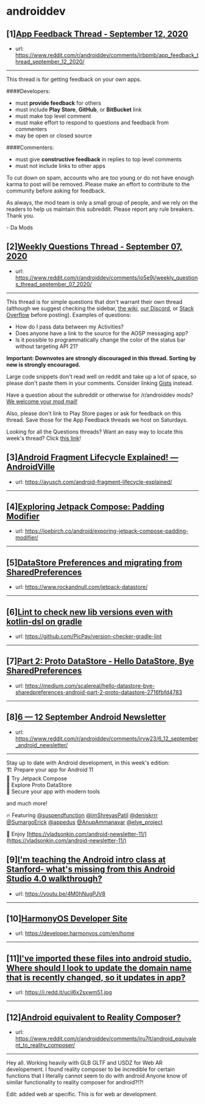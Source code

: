 # androiddev
## [1][App Feedback Thread - September 12, 2020](https://www.reddit.com/r/androiddev/comments/irbpmb/app_feedback_thread_september_12_2020/)
- url: https://www.reddit.com/r/androiddev/comments/irbpmb/app_feedback_thread_september_12_2020/
---
This thread is for getting feedback on your own apps.

####Developers:

- must **provide feedback** for others
- must include **Play Store**, **GitHub**, or **BitBucket** link
- must make top level comment
- must make effort to respond to questions and feedback from commenters
- may be open or closed source

####Commenters:

- must give **constructive feedback** in replies to top level comments
- must not include links to other apps

To cut down on spam, accounts who are too young or do not have enough karma to post will be removed. Please make an effort to contribute to the community before asking for feedback.

As always, the mod team is only a small group of people, and we rely on the readers to help us maintain this subreddit. Please report any rule breakers. Thank you.

\- Da Mods
## [2][Weekly Questions Thread - September 07, 2020](https://www.reddit.com/r/androiddev/comments/io5e9j/weekly_questions_thread_september_07_2020/)
- url: https://www.reddit.com/r/androiddev/comments/io5e9j/weekly_questions_thread_september_07_2020/
---
This thread is for simple questions that don't warrant their own thread (although we suggest checking the sidebar, [the wiki](http://www.reddit.com/r/androiddev/wiki/), [our Discord](https://discord.gg/D2cNrqX), or [Stack Overflow](http://stackoverflow.com) before posting). Examples of questions:

* How do I pass data between my Activities?
* Does anyone have a link to the source for the AOSP messaging app?
* Is it possible to programmatically change the color of the status bar without targeting API 21?

**Important: Downvotes are strongly discouraged in this thread. Sorting by new is strongly encouraged.**

Large code snippets don't read well on reddit and take up a lot of space, so please don't paste them in your comments. Consider linking [Gists](https://gist.github.com) instead.

Have a question about the subreddit or otherwise for /r/androiddev mods? [We welcome your mod mail!](http://www.reddit.com/message/compose?to=%2Fr%2Fandroiddev)

Also, please don't link to Play Store pages or ask for feedback on this thread. Save those for the App Feedback threads we host on Saturdays.

Looking for all the Questions threads? Want an easy way to locate this week's thread? Click [this link](https://www.reddit.com/r/androiddev/search?q=title%3A%22questions+thread%22+author%3A%22AutoModerator%22&amp;restrict_sr=on&amp;sort=new&amp;t=all)!
## [3][Android Fragment Lifecycle Explained! — AndroidVille](https://www.reddit.com/r/androiddev/comments/irszfr/android_fragment_lifecycle_explained_androidville/)
- url: https://ayusch.com/android-fragment-lifecycle-explained/
---

## [4][Exploring Jetpack Compose: Padding Modifier](https://www.reddit.com/r/androiddev/comments/irupem/exploring_jetpack_compose_padding_modifier/)
- url: https://joebirch.co/android/exporing-jetpack-compose-padding-modifier/
---

## [5][DataStore Preferences and migrating from SharedPreferences](https://www.reddit.com/r/androiddev/comments/irlke8/datastore_preferences_and_migrating_from/)
- url: https://www.rockandnull.com/jetpack-datastore/
---

## [6][Lint to check new lib versions even with kotlin-dsl on gradle](https://www.reddit.com/r/androiddev/comments/irv7o5/lint_to_check_new_lib_versions_even_with/)
- url: https://github.com/PicPay/version-checker-gradle-lint
---

## [7][Part 2: Proto DataStore - Hello DataStore, Bye SharedPreferences](https://www.reddit.com/r/androiddev/comments/irdcyx/part_2_proto_datastore_hello_datastore_bye/)
- url: https://medium.com/scalereal/hello-datastore-bye-sharedpreferences-android-part-2-proto-datastore-2716fbfd4783
---

## [8][6 — 12 September Android Newsletter](https://www.reddit.com/r/androiddev/comments/irvw23/6_12_september_android_newsletter/)
- url: https://www.reddit.com/r/androiddev/comments/irvw23/6_12_september_android_newsletter/
---
Stay up to date with Android development, in this week's edition:  
🏗️ Prepare your app for Android 11   
🧪 Try Jetpack Compose   
💾 Explore Proto DataStore   
🔑 Secure your app with modern tools

and much more!

🔥 Featuring [@suspendfunction](https://twitter.com/suspendfunction) [@imShreyasPatil](https://twitter.com/imShreyasPatil) [@deniskrrr](https://twitter.com/deniskrrr) [@SumargoErick](https://twitter.com/SumargoErick) [@appedus](https://twitter.com/appedus) [@AnupAmmanavar](https://twitter.com/AnupAmmanavar) [@elye\_project](https://twitter.com/elye_project)

💚 Enjoy [https://vladsonkin.com/android-newsletter-11/](https://vladsonkin.com/android-newsletter-11/)
## [9][I'm teaching the Android intro class at Stanford- what's missing from this Android Studio 4.0 walkthrough?](https://www.reddit.com/r/androiddev/comments/irt8fp/im_teaching_the_android_intro_class_at_stanford/)
- url: https://youtu.be/4M0hNugPJV8
---

## [10][HarmonyOS Developer Site](https://www.reddit.com/r/androiddev/comments/irv7kd/harmonyos_developer_site/)
- url: https://developer.harmonyos.com/en/home
---

## [11][I've imported these files into android studio. Where should I look to update the domain name that is recently changed, so it updates in app?](https://www.reddit.com/r/androiddev/comments/irxtnp/ive_imported_these_files_into_android_studio/)
- url: https://i.redd.it/ucil6x2sxwm51.jpg
---

## [12][Android equivalent to Reality Composer?](https://www.reddit.com/r/androiddev/comments/iru7lt/android_equivalent_to_reality_composer/)
- url: https://www.reddit.com/r/androiddev/comments/iru7lt/android_equivalent_to_reality_composer/
---
Hey all. Working heavily with GLB GLTF and USDZ for Web AR developement.
I found reality composer to be incredible for certain functions that I literally cannot seem to do with android 
Anyone know of similar functionality to reality composer for android?!?!

Edit: added web ar specific. 
This is for web ar development.
